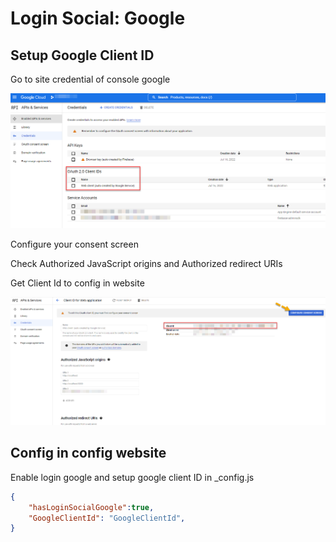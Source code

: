 # Login Social: Google

## Setup Google Client ID

Go to site credential of console google

![](<../../.gitbook/assets/image (4).png>)

Configure your consent screen

Check Authorized JavaScript origins and Authorized redirect URIs

Get Client Id to config in website

![](<../../.gitbook/assets/image (2).png>)

## Config in config website

Enable login google and setup google client ID in \_config.js

```json
{
    "hasLoginSocialGoogle":true,
    "GoogleClientId": "GoogleClientId",
}
```
